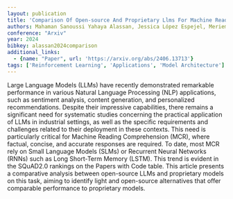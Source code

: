 ```yaml
---
layout: publication
title: 'Comparison Of Open-source And Proprietary Llms For Machine Reading Comprehension: A Practical Analysis For Industrial Applications'
authors: Mahaman Sanoussi Yahaya Alassan, Jessica López Espejel, Merieme Bouhandi, Walid Dahhane, El Hassane Ettifouri
conference: "Arxiv"
year: 2024
bibkey: alassan2024comparison
additional_links:
  - {name: "Paper", url: 'https://arxiv.org/abs/2406.13713'}
tags: ['Reinforcement Learning', 'Applications', 'Model Architecture']
---
```

Large Language Models (LLMs) have recently demonstrated remarkable
performance in various Natural Language Processing (NLP) applications, such as
sentiment analysis, content generation, and personalized recommendations.
Despite their impressive capabilities, there remains a significant need for
systematic studies concerning the practical application of LLMs in industrial
settings, as well as the specific requirements and challenges related to their
deployment in these contexts. This need is particularly critical for Machine
Reading Comprehension (MCR), where factual, concise, and accurate responses are
required. To date, most MCR rely on Small Language Models (SLMs) or Recurrent
Neural Networks (RNNs) such as Long Short-Term Memory (LSTM). This trend is
evident in the SQuAD2.0 rankings on the Papers with Code table. This article
presents a comparative analysis between open-source LLMs and proprietary models
on this task, aiming to identify light and open-source alternatives that offer
comparable performance to proprietary models.
